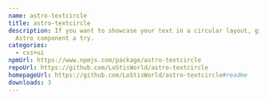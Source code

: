 ```yaml
---
name: astro-textcircle
title: astro-textcircle
description: If you want to showcase your text in a circular layout, give this
  Astro component a try.
categories:
  - css+ui
npmUrl: https://www.npmjs.com/package/astro-textcircle
repoUrl: https://github.com/LoStisWorld/astro-textcircle
homepageUrl: https://github.com/LoStisWorld/astro-textcircle#readme
downloads: 3
---
```

